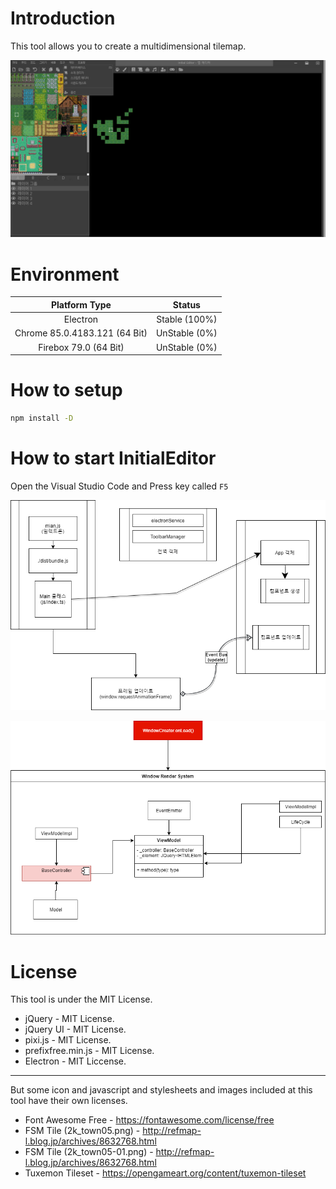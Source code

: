 # Introduction
This tool allows you to create a multidimensional tilemap.

![IMG](https://github.com/biud436/Initial2D/raw/master/docs/img/new_editor.png)

# Environment

|Platform Type|Status|
|:--:|:--:|
|Electron|Stable (100%)|
|Chrome 85.0.4183.121 (64 Bit)|UnStable (0%)|
|Firebox 79.0 (64 Bit)|UnStable (0%)|

# How to setup

```bat
npm install -D
```

# How to start InitialEditor
Open the Visual Studio Code and Press key called ```F5```

![IMG](./Call.png)

![IMG](./diagram.png)

# License
This tool is under the MIT License.

- jQuery - MIT License.
- jQuery UI - MIT License.
- pixi.js - MIT License.
- prefixfree.min.js - MIT License.
- Electron - MIT Liccense.

---

But some icon and javascript and stylesheets and images included at this tool have their own licenses.

- Font Awesome Free - https://fontawesome.com/license/free
- FSM Tile (2k_town05.png) - http://refmap-l.blog.jp/archives/8632768.html
- FSM Tile (2k_town05-01.png) - http://refmap-l.blog.jp/archives/8632768.html
- Tuxemon Tileset - https://opengameart.org/content/tuxemon-tileset